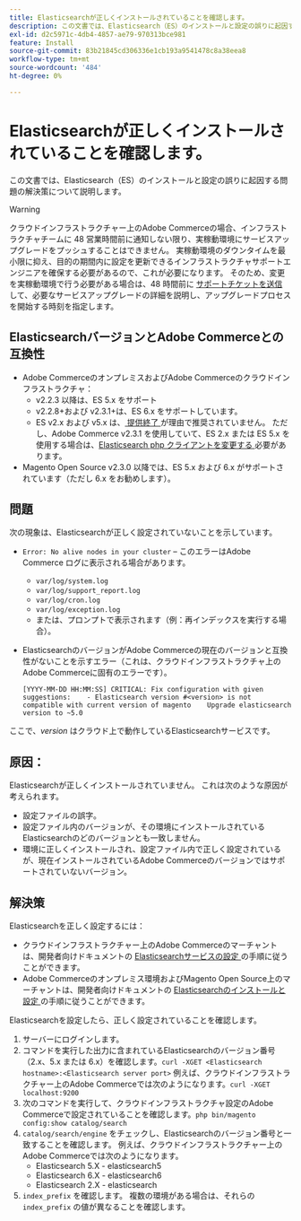 ```yaml
---
title: Elasticsearchが正しくインストールされていることを確認します。
description: この文書では、Elasticsearch（ES）のインストールと設定の誤りに起因する問題の解決策について説明します。
exl-id: d2c5971c-4db4-4857-ae79-970313bce981
feature: Install
source-git-commit: 83b21845cd306336e1cb193a9541478c8a38eea8
workflow-type: tm+mt
source-wordcount: '484'
ht-degree: 0%

---
```


# Elasticsearchが正しくインストールされていることを確認します。

この文書では、Elasticsearch（ES）のインストールと設定の誤りに起因する問題の解決策について説明します。

>[!WARNING]
>
>クラウドインフラストラクチャー上のAdobe Commerceの場合、インフラストラクチャチームに 48 営業時間前に通知しない限り、実稼動環境にサービスアップグレードをプッシュすることはできません。 実稼動環境のダウンタイムを最小限に抑え、目的の期間内に設定を更新できるインフラストラクチャサポートエンジニアを確保する必要があるので、これが必要になります。 そのため、変更を実稼動環境で行う必要がある場合は、48 時間前に [ サポートチケットを送信 ](/help/help-center-guide/help-center/magento-help-center-user-guide.md#submit-ticket) して、必要なサービスアップグレードの詳細を説明し、アップグレードプロセスを開始する時刻を指定します。

## ElasticsearchバージョンとAdobe Commerceとの互換性

* Adobe CommerceのオンプレミスおよびAdobe Commerceのクラウドインフラストラクチャ：
   * v2.2.3 以降は、ES 5.x をサポート
   * v2.2.8+および v2.3.1+は、ES 6.x をサポートしています。
   * ES v2.x および v5.x は、[ 提供終了 ](https://www.elastic.co/support/eol) が理由で推奨されていません。 ただし、Adobe Commerce v2.3.1 を使用していて、ES 2.x または ES 5.x を使用する場合は、[Elasticsearch php クライアントを変更する ](https://devdocs.magento.com/guides/v2.3/config-guide/elasticsearch/es-downgrade.html) 必要があります。
* Magento Open Source v2.3.0 以降では、ES 5.x および 6.x がサポートされています（ただし 6.x をお勧めします）。

## 問題

次の現象は、Elasticsearchが正しく設定されていないことを示しています。

* `Error: No alive nodes in your cluster` – このエラーはAdobe Commerce ログに表示される場合があります。
   * `var/log/system.log`
   * `var/log/support_report.log`
   * `var/log/cron.log`
   * `var/log/exception.log`
   * または、プロンプトで表示されます（例：再インデックスを実行する場合）。
* ElasticsearchのバージョンがAdobe Commerceの現在のバージョンと互換性がないことを示すエラー（これは、クラウドインフラストラクチャ上のAdobe Commerceに固有のエラーです）。

  ```
  [YYYY-MM-DD HH:MM:SS] CRITICAL: Fix configuration with given suggestions:    - Elasticsearch version #<version> is not compatible with current version of magento    Upgrade elasticsearch version to ~5.0
  ```

ここで、*version* はクラウド上で動作しているElasticsearchサービスです。

## 原因：

Elasticsearchが正しくインストールされていません。 これは次のような原因が考えられます。

* 設定ファイルの誤字。
* 設定ファイル内のバージョンが、その環境にインストールされているElasticsearchのどのバージョンとも一致しません。
* 環境に正しくインストールされ、設定ファイル内で正しく設定されているが、現在インストールされているAdobe Commerceのバージョンではサポートされていないバージョン。

## 解決策

Elasticsearchを正しく設定するには：

* クラウドインフラストラクチャー上のAdobe Commerceのマーチャントは、開発者向けドキュメントの [Elasticsearchサービスの設定 ](https://devdocs.magento.com/guides/v2.3/cloud/project/project-conf-files_services-elastic.html) の手順に従うことができます。
* Adobe Commerceのオンプレミス環境およびMagento Open Source上のマーチャントは、開発者向けドキュメントの [Elasticsearchのインストールと設定 ](https://devdocs.magento.com/guides/v2.3/config-guide/elasticsearch/es-overview.html) の手順に従うことができます。

Elasticsearchを設定したら、正しく設定されていることを確認します。

1. サーバーにログインします。
1. コマンドを実行した出力に含まれているElasticsearchのバージョン番号（2.x、5.x または 6.x）を確認します。`curl -XGET <Elasticsearch hostname>:<Elasticsearch server port>` 例えば、クラウドインフラストラクチャー上のAdobe Commerceでは次のようになります。`curl -XGET localhost:9200`
1. 次のコマンドを実行して、クラウドインフラストラクチャ設定のAdobe Commerceで設定されていることを確認します。`php bin/magento config:show catalog/search`
1. `catalog/search/engine` をチェックし、Elasticsearchのバージョン番号と一致することを確認します。 例えば、クラウドインフラストラクチャー上のAdobe Commerceでは次のようになります。
   * Elasticsearch 5.X - elasticsearch5
   * Elasticsearch 6.X - elasticsearch6
   * Elasticsearch 2.X - elasticsearch
1. `index_prefix` を確認します。 複数の環境がある場合は、それらの `index_prefix` の値が異なることを確認します。

